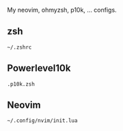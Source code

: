 My neovim, ohmyzsh, p10k, ... configs.

## zsh
`~/.zshrc`

## Powerlevel10k
`.p10k.zsh`

## Neovim
`~/.config/nvim/init.lua`
